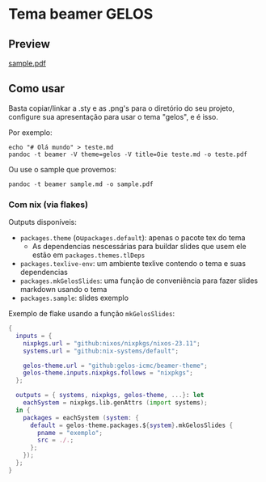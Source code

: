 # Tema beamer GELOS

## Preview

[sample.pdf](https://github.com/gelos-icmc/beamer-theme/files/13964340/sample.pdf)

## Como usar

Basta copiar/linkar a .sty e as .png's para o diretório do seu projeto, configure sua apresentação para usar o tema "gelos", e é isso.

Por exemplo:

```
echo "# Olá mundo" > teste.md
pandoc -t beamer -V theme=gelos -V title=Oie teste.md -o teste.pdf
```

Ou use o sample que provemos:

```
pandoc -t beamer sample.md -o sample.pdf
```

### Com nix (via flakes)

Outputs disponíveis:
- `packages.theme` (ou`packages.default`): apenas o pacote tex do tema
    - As dependencias nescessárias para buildar slides que usem ele estão em `packages.themes.tlDeps`
- `packages.texlive-env`: um ambiente texlive contendo o tema e suas dependencias
- `packages.mkGelosSlides`: uma função de conveniência para fazer slides markdown usando o tema
- `packages.sample`: slides exemplo

Exemplo de flake usando a função `mkGelosSlides`:
```nix
{
  inputs = {
    nixpkgs.url = "github:nixos/nixpkgs/nixos-23.11";
    systems.url = "github:nix-systems/default";

    gelos-theme.url = "github:gelos-icmc/beamer-theme";
    gelos-theme.inputs.nixpkgs.follows = "nixpkgs";
  };

  outputs = { systems, nixpkgs, gelos-theme, ...}: let
    eachSystem = nixpkgs.lib.genAttrs (import systems);
  in {
    packages = eachSystem (system: {
      default = gelos-theme.packages.${system}.mkGelosSlides {
        pname = "exemplo";
        src = ./.;
      };
    });
  };
}

```

